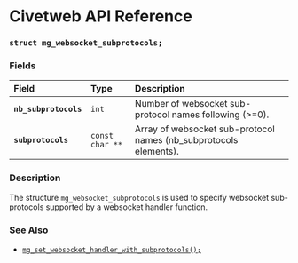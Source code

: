 # Civetweb API Reference

### `struct mg_websocket_subprotocols;`

### Fields

| Field | Type | Description |
| :--- | :--- | :--- |
|**`nb_subprotocols`**|`int`| Number of websocket sub-protocol names following (>=0). |
|**`subprotocols`**|`const char **`| Array of websocket sub-protocol names (nb_subprotocols elements). |

### Description

The structure `mg_websocket_subprotocols` is used to specify websocket sub-protocols supported by a websocket handler function.

### See Also

* [`mg_set_websocket_handler_with_subprotocols();`](mg_set_websocket_handler_with_subprotocols.md)

